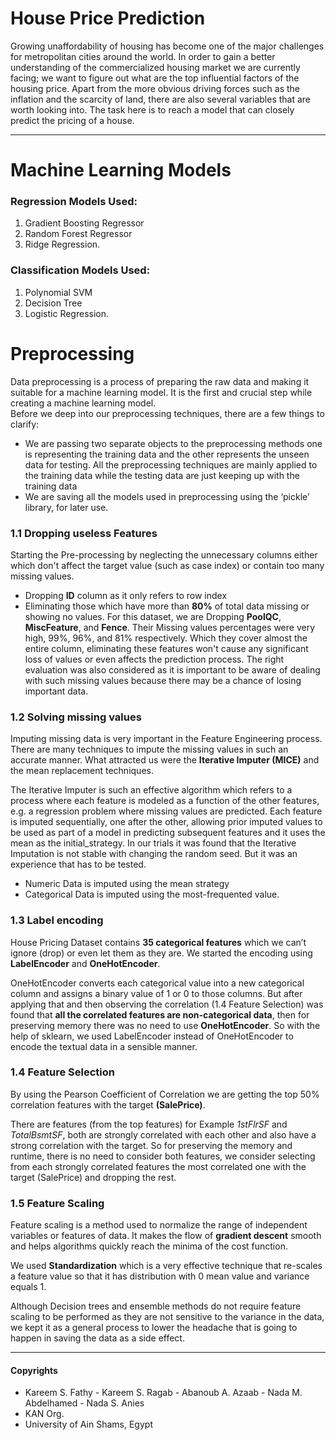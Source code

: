 # House Price Prediction
Growing unaffordability of housing has become one of the major challenges for metropolitan cities around the world. In order to gain a better understanding of the commercialized housing market we are currently facing; we want to figure out what are the top influential factors of the housing price. Apart from the more obvious driving forces such as the inflation and the scarcity of land, there are also several variables that are worth looking into. The task here is to reach a model that can closely predict the pricing of a house.

*** 

# Machine Learning Models 
### Regression Models Used: 
  1. Gradient Boosting Regressor
  2. Random Forest Regressor
  3. Ridge Regression.
### Classification Models Used:
  1. Polynomial SVM
  2. Decision Tree
  3. Logistic Regression.

# Preprocessing
Data preprocessing is a process of preparing the raw data and making it suitable for a machine learning model. It is the first and crucial step while creating a machine learning model.<br>
Before we deep into our preprocessing techniques, there are a few things to clarify:
  - We are passing two separate objects to the preprocessing methods one is representing the training data and the other represents the unseen data for testing. All the preprocessing techniques are mainly applied to the training data while the testing data are just keeping up with the training data
  - We are saving all the models used in preprocessing using the ‘pickle’ library, for later use.

### 1.1 Dropping useless Features
Starting the Pre-processing by neglecting the unnecessary columns either which don't affect the target value (such as case index) or contain too many missing values.

- Dropping **ID** column as it only refers to row index
- Eliminating those which have more than **80%** of total data missing or showing no values. For this dataset, we are Dropping **PoolQC**, **MiscFeature**, and **Fence**. Their Missing values percentages were very high, 99%, 96%, and 81% respectively. Which they cover almost the entire column, eliminating these features won't cause any significant loss of values or even affects the prediction process. The right evaluation was also considered as it is important to be aware of dealing with such missing values because there may be a chance of losing important data.

### 1.2 Solving missing values
Imputing missing data is very important in the Feature Engineering process. There are many techniques to impute the missing values in such an accurate manner. What attracted us were the **Iterative Imputer (MICE)** and the mean replacement techniques. 

The Iterative Imputer is such an effective algorithm which refers to a process where each feature is modeled as a function of the other features, e.g. a regression problem where missing values are predicted. Each feature is imputed sequentially, one after the other, allowing prior imputed values to be used as part of a model in predicting subsequent features and it uses the mean as the initial_strategy. In our trials it was found that the Iterative Imputation is not stable with changing the random seed. But it was an experience that has to be tested.
- Numeric Data is imputed using the mean strategy
- Categorical Data is imputed using the most-frequented value.

### 1.3 Label encoding
House Pricing Dataset contains **35 categorical features** which we can’t ignore (drop) or even let them as they are. We started the encoding using **LabelEncoder** and **OneHotEncoder**. 

OneHotEncoder converts each categorical value into a new categorical column and assigns a binary value of 1 or 0 to those columns. But after applying that and then observing the correlation (1.4 Feature Selection) was found that **all the correlated features are non-categorical data**, then for preserving memory there was no need to use **OneHotEncoder**. So with the help of sklearn, we used LabelEncoder instead of OneHotEncoder to encode the textual data in a sensible manner.

### 1.4 Feature Selection
By using the Pearson Coefficient of Correlation we are getting the top 50% correlation features with the target **(SalePrice)**. 

There are features (from the top features) for Example *1stFlrSF* and *TotalBsmtSF*, both are strongly correlated with each other and also have a strong correlation with the target. So for preserving the memory and runtime, there is no need to consider both features, we consider selecting from each strongly correlated features the most correlated one with the target (SalePrice) and dropping the rest.

### 1.5 Feature Scaling
Feature scaling is a method used to normalize the range of independent variables or features of data. It makes the flow of **gradient descent** smooth and helps algorithms quickly reach the minima of the cost function. 

We used **Standardization** which is a very effective technique that re-scales a feature value so that it has distribution with 0 mean value and variance equals 1. 

Although Decision trees and ensemble methods do not require feature scaling to be performed as they are not sensitive to the variance in the data, we kept it as a general process to lower the headache that is going to happen in saving the data as a side effect.

***

#### Copyrights
- Kareem S. Fathy - Kareem S. Ragab - Abanoub A. Azaab - Nada M. Abdelhamed - Nada S. Anies
- KAN Org.
- University of Ain Shams, Egypt
